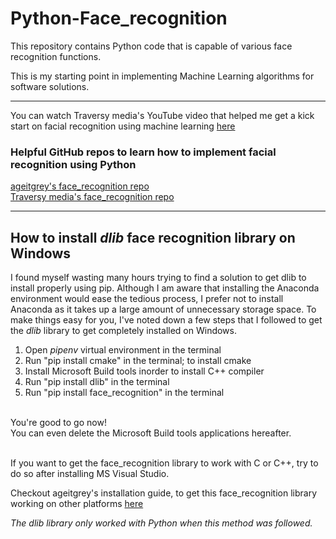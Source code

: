 # Python-Face_recognition
This repository contains Python code that is capable of various face recognition functions.

This is my starting point in implementing Machine Learning algorithms for software solutions.

---

You can watch Traversy media's YouTube video that helped me get a kick start on facial recognition using machine learning [here](https://www.youtube.com/watch?v=QSTnwsZj2yc)

### Helpful GitHub repos to learn how to implement facial recognition using Python

[ageitgrey's face_recognition repo](https://github.com/ageitgey/face_recognition)<br/>
[Traversy media's face_recognition repo](https://github.com/bradtraversy/face_recognition_examples)

---

## How to install *dlib* face recognition library on Windows

I found myself wasting many hours trying to find a solution to get dlib to install properly using pip. Although I am aware that installing the Anaconda environment would ease the tedious process, I prefer not to install Anaconda as it takes up a large amount of unnecessary storage space. To make things easy for you, I've noted down a few steps that I followed to get the *dlib* library to get completely installed on Windows.

1. Open *pipenv* virtual environment in the terminal
2. Run "pip install cmake" in the terminal; to install cmake
3. Install Microsoft Build tools inorder to install C++ compiler
4. Run "pip install dlib" in the terminal
5. Run "pip install face_recognition" in the terminal<br/><br/>

You're good to go now!<br/>
You can even delete the Microsoft Build tools applications hereafter.<br/><br/>

If you want to get the face_recognition library to work with C or C++, try to do so after installing MS Visual Studio.

Checkout ageitgrey's installation guide, to get this face_recognition library working on other platforms [here](https://github.com/ageitgey/face_recognition#installation)

*The dlib library only worked with Python when this method was followed.*<br/>
